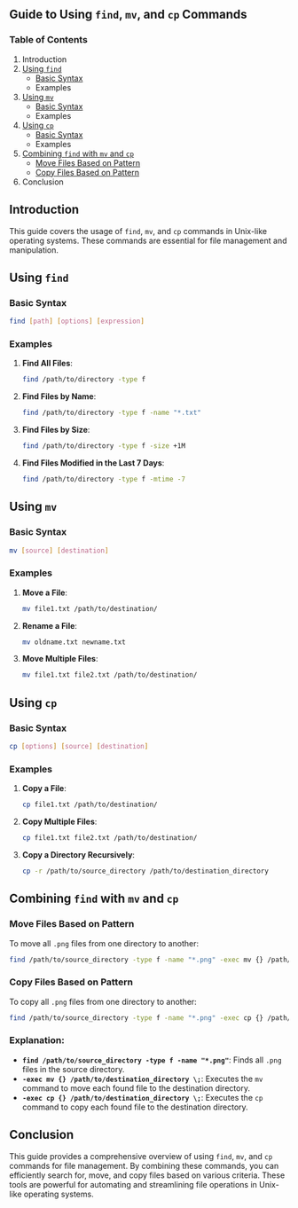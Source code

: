 ## Guide to Using `find`, `mv`, and `cp` Commands

### Table of Contents

1. Introduction
2. [Using `find`](#using-find)
   - [Basic Syntax](#basic-syntax)
   - Examples
3. [Using `mv`](#using-mv)
   - [Basic Syntax](#basic-syntax-1)
   - Examples
4. [Using `cp`](#using-cp)
   - [Basic Syntax](#basic-syntax-2)
   - Examples
5. [Combining `find` with `mv` and `cp`](#combining-find-with-mv-and-cp)
   - [Move Files Based on Pattern](#move-files-based-on-pattern)
   - [Copy Files Based on Pattern](#copy-files-based-on-pattern)
6. Conclusion

## Introduction

This guide covers the usage of `find`, `mv`, and `cp` commands in Unix-like operating systems. These commands are essential for file management and manipulation.

## Using `find`

### Basic Syntax

```sh
find [path] [options] [expression]
```

### Examples

1. **Find All Files**:

   ```sh
   find /path/to/directory -type f
   ```

2. **Find Files by Name**:

   ```sh
   find /path/to/directory -type f -name "*.txt"
   ```

3. **Find Files by Size**:

   ```sh
   find /path/to/directory -type f -size +1M
   ```

4. **Find Files Modified in the Last 7 Days**:
   ```sh
   find /path/to/directory -type f -mtime -7
   ```

## Using `mv`

### Basic Syntax

```sh
mv [source] [destination]
```

### Examples

1. **Move a File**:

   ```sh
   mv file1.txt /path/to/destination/
   ```

2. **Rename a File**:

   ```sh
   mv oldname.txt newname.txt
   ```

3. **Move Multiple Files**:
   ```sh
   mv file1.txt file2.txt /path/to/destination/
   ```

## Using `cp`

### Basic Syntax

```sh
cp [options] [source] [destination]
```

### Examples

1. **Copy a File**:

   ```sh
   cp file1.txt /path/to/destination/
   ```

2. **Copy Multiple Files**:

   ```sh
   cp file1.txt file2.txt /path/to/destination/
   ```

3. **Copy a Directory Recursively**:
   ```sh
   cp -r /path/to/source_directory /path/to/destination_directory
   ```

## Combining `find` with `mv` and `cp`

### Move Files Based on Pattern

To move all `.png` files from one directory to another:

```sh
find /path/to/source_directory -type f -name "*.png" -exec mv {} /path/to/destination_directory \;
```

### Copy Files Based on Pattern

To copy all `.png` files from one directory to another:

```sh
find /path/to/source_directory -type f -name "*.png" -exec cp {} /path/to/destination_directory \;
```

### Explanation:

- **`find /path/to/source_directory -type f -name "*.png"`**: Finds all `.png` files in the source directory.
- **`-exec mv {} /path/to/destination_directory \;`**: Executes the `mv` command to move each found file to the destination directory.
- **`-exec cp {} /path/to/destination_directory \;`**: Executes the `cp` command to copy each found file to the destination directory.

## Conclusion

This guide provides a comprehensive overview of using `find`, `mv`, and `cp` commands for file management. By combining these commands, you can efficiently search for, move, and copy files based on various criteria. These tools are powerful for automating and streamlining file operations in Unix-like operating systems.

